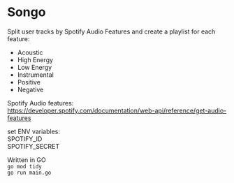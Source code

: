 # Songo

Split user tracks by Spotify Audio Features and create a playlist for each feature:
- Acoustic  
- High Energy  
- Low Energy   
- Instrumental  
- Positive  
- Negative  

Spotify Audio features:  
https://developer.spotify.com/documentation/web-api/reference/get-audio-features


set ENV variables:  
SPOTIFY_ID  
SPOTIFY_SECRET  

Written in GO  
`go mod tidy`  
`go run main.go`







